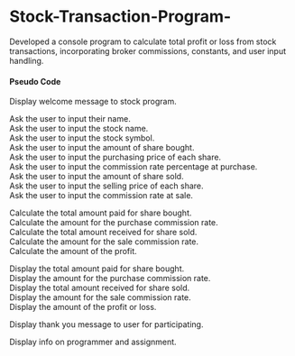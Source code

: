 # Stock-Transaction-Program-
Developed a console program to calculate total profit or loss from stock transactions, incorporating broker commissions, constants, and user input handling.
  
#### Pseudo Code
Display welcome message to stock program.   
  
Ask the user to input their name.  
Ask the user to input the stock name.  
Ask the user to input the stock symbol.  
Ask the user to input the amount of share bought.  
Ask the user to input the purchasing price of each share.  
Ask the user to input the commission rate percentage at purchase.  
Ask the user to input the amount of share sold.  
Ask the user to input the selling price of each share.  
Ask the user to input the commission rate at sale.  
  
Calculate the total amount paid for share bought.  
Calculate the amount for the purchase commission rate.  
Calculate the total amount received for share sold.  
Calculate the amount for the sale commission rate.  
Calculate the amount of the profit.  
  
Display the total amount paid for share bought.  
Display the amount for the purchase commission rate.  
Display the total amount received for share sold.  
Display the amount for the sale commission rate.  
Display the amount of the profit or loss.  
  
Display thank you message to user for participating.  
  
Display info on programmer and assignment.  
